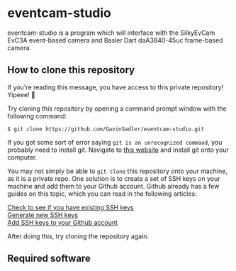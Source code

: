 # eventcam-studio

eventcam-studio is a program which will interface with the SilkyEvCam EvC3A event-based camera and Basler Dart daA3840-45uc frame-based camera.

## How to clone this repository

If you're reading this message, you have access to this private repository! Yipeee! 🎉

Try cloning this repository by opening a command prompt window with the following command:

`$ git clone https://github.com/GavinSadler/eventcam-studio.git`

If you got some sort of error saying `git is an unrecognized command`, you probably need to install git. Navigate to [this website](https://gitforwindows.org/)
and install git onto your computer.

You may not simply be able to `git clone` this repository onto your machine, as it is a private repo. One solution is to create a set of SSH keys on
your machine and add them to your Github account. Github already has a few guides on this topic, which you can read in the following articles:

[Check to see if you have existing SSH keys](https://docs.github.com/en/authentication/connecting-to-github-with-ssh/checking-for-existing-ssh-keys)\
[Generate new SSH keys](https://docs.github.com/en/authentication/connecting-to-github-with-ssh/generating-a-new-ssh-key-and-adding-it-to-the-ssh-agent)\
[Add SSH keys to your Github account](https://docs.github.com/en/authentication/connecting-to-github-with-ssh/adding-a-new-ssh-key-to-your-github-account)

After doing this, try cloning the repository again.

## Required software


